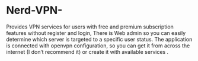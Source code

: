 # Nerd-VPN-
Provides VPN services for users with free and premium subscription features without register and login, There is Web admin so you can easily determine which server is targeted to a specific user status.  The application is connected with openvpn configuration, so you can get it from across the internet (I don’t recommend it) or create it with available services .
